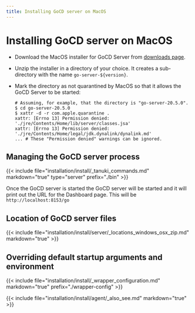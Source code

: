 ```yaml
---
title: Installing GoCD server on MacOS
---
```


# Installing GoCD server on MacOS

- Download the MacOS installer for GoCD Server from [downloads page](https://www.gocd.org/download/).
- Unzip the installer in a directory of your choice. It creates a sub-directory with the name ```go-server-${version}```.
- Mark the directory as not quarantined by MacOS so that it allows the GoCD Server to be started:

    ```
    # Assuming, for example, that the directory is "go-server-20.5.0".
    $ cd go-server-20.5.0
    $ xattr -d -r com.apple.quarantine .
    xattr: [Errno 13] Permission denied: './jre/Contents/Home/lib/server/classes.jsa'
    xattr: [Errno 13] Permission denied: './jre/Contents/Home/legal/jdk.dynalink/dynalink.md'
    ... # These "Permission denied" warnings can be ignored.
    ```

## Managing the GoCD server process

{{< include file="installation/install/_tanuki_commands.md" markdown="true" type="server" prefix="./bin" >}}

Once the GoCD server is started the GoCD server will be started and it will print out the URL for the Dashboard page. This will be `http://localhost:8153/go`

## Location of GoCD server files

{{< include file="installation/install/server/_locations_windows_osx_zip.md" markdown="true" >}}

## Overriding default startup arguments and environment

{{< include file="installation/install/_wrapper_configuration.md" markdown="true" prefix="./wrapper-config" >}}


{{< include file="installation/install/agent/_also_see.md" markdown="true" >}}
